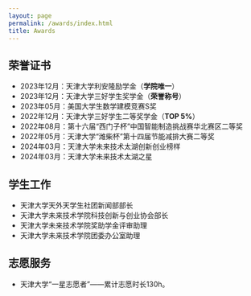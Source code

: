 ```yaml
---
layout: page
permalink: /awards/index.html
title: Awards
---
```


## 荣誉证书

- 2023年12月：天津大学利安隆励学金（**学院唯一**）
- 2023年12月：天津大学三好学生奖学金（**荣誉称号**）
- 2023年05月：美国大学生数学建模竞赛S奖 
- 2022年12月：天津大学三好学生二等奖学金（**TOP 5%**）
- 2022年08月：第十六届“西门子杯”中国智能制造挑战赛华北赛区二等奖
- 2022年05月：天津大学“潍柴杯”第十四届节能减排大赛二等奖
- 2024年03月：天津大学未来技术太湖创新创业榜样
- 2024年03月：天津大学未来技术太湖之星

## 学生工作

- 天津大学天外天学生社团新闻部部长
- 天津大学未来技术学院科技创新与创业协会部长
- 天津大学未来技术学院奖助学金评审助理
- 天津大学未来技术学院团委办公室助理

## 志愿服务

- 天津大学“一星志愿者”——累计志愿时长130h。

